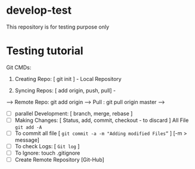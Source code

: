 # develop-test
This repository is for testing purpose only

# Testing tutorial

Git CMDs:

1. Creating Repo: [ git init ] - Local Repository

2. Syncing Repos: [ add origin, push, pull] -   

—> Remote Repo: git add origin <link>
—> Pull : git pull origin master
—> 

- [ ] parallel Development: [ branch, merge, rebase ]
- [ ] Making Changes: [ Status, add, commit, checkout - to discard ] All File `git add -A`
- [ ] To commit all file [ `git commit -a -m "Adding modified Files”` ] [-m > message]
- [ ] To check Logs: [ `Git log` ]
- [ ] To Ignore: touch .gitignore
- [ ] Create Remote Repository [Git-Hub]

